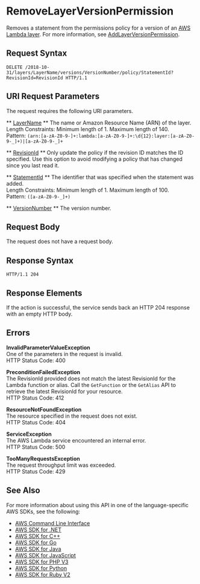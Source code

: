 # RemoveLayerVersionPermission<a name="API_RemoveLayerVersionPermission"></a>

Removes a statement from the permissions policy for a version of an [AWS Lambda layer](https://docs.aws.amazon.com/lambda/latest/dg/configuration-layers.html)\. For more information, see [AddLayerVersionPermission](API_AddLayerVersionPermission.md)\.

## Request Syntax<a name="API_RemoveLayerVersionPermission_RequestSyntax"></a>

```
DELETE /2018-10-31/layers/LayerName/versions/VersionNumber/policy/StatementId?RevisionId=RevisionId HTTP/1.1
```

## URI Request Parameters<a name="API_RemoveLayerVersionPermission_RequestParameters"></a>

The request requires the following URI parameters\.

 ** [LayerName](#API_RemoveLayerVersionPermission_RequestSyntax) **   <a name="SSS-RemoveLayerVersionPermission-request-LayerName"></a>
The name or Amazon Resource Name \(ARN\) of the layer\.  
Length Constraints: Minimum length of 1\. Maximum length of 140\.  
Pattern: `(arn:[a-zA-Z0-9-]+:lambda:[a-zA-Z0-9-]+:\d{12}:layer:[a-zA-Z0-9-_]+)|[a-zA-Z0-9-_]+` 

 ** [RevisionId](#API_RemoveLayerVersionPermission_RequestSyntax) **   <a name="SSS-RemoveLayerVersionPermission-request-RevisionId"></a>
Only update the policy if the revision ID matches the ID specified\. Use this option to avoid modifying a policy that has changed since you last read it\.

 ** [StatementId](#API_RemoveLayerVersionPermission_RequestSyntax) **   <a name="SSS-RemoveLayerVersionPermission-request-StatementId"></a>
The identifier that was specified when the statement was added\.  
Length Constraints: Minimum length of 1\. Maximum length of 100\.  
Pattern: `([a-zA-Z0-9-_]+)` 

 ** [VersionNumber](#API_RemoveLayerVersionPermission_RequestSyntax) **   <a name="SSS-RemoveLayerVersionPermission-request-VersionNumber"></a>
The version number\.

## Request Body<a name="API_RemoveLayerVersionPermission_RequestBody"></a>

The request does not have a request body\.

## Response Syntax<a name="API_RemoveLayerVersionPermission_ResponseSyntax"></a>

```
HTTP/1.1 204
```

## Response Elements<a name="API_RemoveLayerVersionPermission_ResponseElements"></a>

If the action is successful, the service sends back an HTTP 204 response with an empty HTTP body\.

## Errors<a name="API_RemoveLayerVersionPermission_Errors"></a>

 **InvalidParameterValueException**   
One of the parameters in the request is invalid\.  
HTTP Status Code: 400

 **PreconditionFailedException**   
The RevisionId provided does not match the latest RevisionId for the Lambda function or alias\. Call the `GetFunction` or the `GetAlias` API to retrieve the latest RevisionId for your resource\.  
HTTP Status Code: 412

 **ResourceNotFoundException**   
The resource specified in the request does not exist\.  
HTTP Status Code: 404

 **ServiceException**   
The AWS Lambda service encountered an internal error\.  
HTTP Status Code: 500

 **TooManyRequestsException**   
The request throughput limit was exceeded\.  
HTTP Status Code: 429

## See Also<a name="API_RemoveLayerVersionPermission_SeeAlso"></a>

For more information about using this API in one of the language\-specific AWS SDKs, see the following:
+  [AWS Command Line Interface](https://docs.aws.amazon.com/goto/aws-cli/lambda-2015-03-31/RemoveLayerVersionPermission) 
+  [AWS SDK for \.NET](https://docs.aws.amazon.com/goto/DotNetSDKV3/lambda-2015-03-31/RemoveLayerVersionPermission) 
+  [AWS SDK for C\+\+](https://docs.aws.amazon.com/goto/SdkForCpp/lambda-2015-03-31/RemoveLayerVersionPermission) 
+  [AWS SDK for Go](https://docs.aws.amazon.com/goto/SdkForGoV1/lambda-2015-03-31/RemoveLayerVersionPermission) 
+  [AWS SDK for Java](https://docs.aws.amazon.com/goto/SdkForJava/lambda-2015-03-31/RemoveLayerVersionPermission) 
+  [AWS SDK for JavaScript](https://docs.aws.amazon.com/goto/AWSJavaScriptSDK/lambda-2015-03-31/RemoveLayerVersionPermission) 
+  [AWS SDK for PHP V3](https://docs.aws.amazon.com/goto/SdkForPHPV3/lambda-2015-03-31/RemoveLayerVersionPermission) 
+  [AWS SDK for Python](https://docs.aws.amazon.com/goto/boto3/lambda-2015-03-31/RemoveLayerVersionPermission) 
+  [AWS SDK for Ruby V2](https://docs.aws.amazon.com/goto/SdkForRubyV2/lambda-2015-03-31/RemoveLayerVersionPermission) 